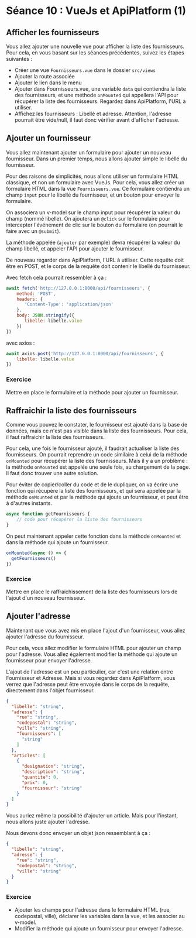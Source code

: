 # Séance 10 : VueJs et ApiPlatform (1)

## Afficher les fournisseurs

Vous allez ajouter une nouvelle vue pour afficher la liste des fournisseurs. Pour cela, en vous basant sur les séances précédentes, suivez les étapes suivantes :

* Créer une vue `Fournisseurs.vue` dans le dossier `src/views`
* Ajouter la route associée
* Ajouter le lien dans le menu
* Ajouter dans Fournisseurs.vue, une variable `data` qui contiendra la liste des fournisseurs, et une méthode `onMounted` qui appellera l'API pour récupérer la liste des fournisseurs. Regardez dans ApiPlatform, l'URL à utiliser.
* Affichez les fournisseurs : Libellé et adresse. Attention, l'adresse pourrait être vide/null, il faut donc vérifier avant d'afficher l'adresse.

## Ajouter un fournisseur

Vous allez maintenant ajouter un formulaire pour ajouter un nouveau fournisseur. Dans un premier temps, nous allons ajouter simple le libellé du fournisseur.

Pour des raisons de simplicités, nous allons utiliser un formulaire HTML classique, et non un formulaire avec VueJs. Pour cela, vous allez créer un formulaire HTML dans la vue `Fournisseurs.vue`. Ce formulaire contiendra un champ `input` pour le libellé du fournisseur, et un bouton pour envoyer le formulaire.

On associera un v-model sur le champ input pour récupérer la valeur du champ (nommé libelle). On ajoutera un `@click` sur le formulaire pour intercepter l'événement de clic sur le bouton du formulaire (on pourrait le faire avec un `@submit`).

La méthode appelée (`ajouter` par exemple) devra récupérer la valeur du champ libellé, et appeler l'API pour ajouter le fournisseur.

De nouveau regarder dans ApiPlatform, l'URL à utiliser. Cette requête doit être en POST, et le corps de la requête doit contenir le libellé du fournisseur.

Avec fetch cela pourrait ressembler à ça :

```javascript
await fetch('http://127.0.0.1:8000/api/fournisseurs', {
    method: 'POST',
    headers: {
       'Content-Type': 'application/json'
    },
    body: JSON.stringify({
       libelle: libelle.value
    })
})
```

avec axios :

```javascript
await axios.post('http://127.0.0.1:8000/api/fournisseurs', {
    libelle: libelle.value
})
```

### Exercice

Mettre en place le formulaire et la méthode pour ajouter un fournisseur.

## Raffraichir la liste des fournisseurs

Comme vous pouvez le constater, le fournisseur est ajouté dans la base de données, mais ce n'est pas visible dans la liste des fournisseurs. Pour cela, il faut raffraichir la liste des fournisseurs.

Pour cela, une fois le fournisseur ajouté, il faudrait actualiser la liste des fournisseurs. On pourrait reprendre un code similaire à celui de la méthode `onMounted` pour récupérer la liste des fournisseurs. Mais il y a un problème : la méthode `onMounted` est appelée une seule fois, au chargement de la page. Il faut donc trouver une autre solution.

Pour éviter de copier/coller du code et de le dupliquer, on va écrire une fonction qui récupère la liste des fournisseurs, et qui sera appelée par la méthode `onMounted` et par la méthode qui ajoute un fournisseur, et peut être à d'autres instants.

```javascript
async function getFournisseurs {
    // code pour récupérer la liste des fournisseurs
}
```

On peut maintenant appeler cette fonction dans la méthode `onMounted` et dans la méthode qui ajoute un fournisseur.

```javascript
onMounted(async () => {
  getFournisseurs()
})
```

### Exercice

Mettre en place le raffraichissement de la liste des fournisseurs lors de l'ajout d'un nouveau fournisseur.

## Ajouter l'adresse

Maintenant que vous avez mis en place l'ajout d'un fournisseur, vous allez ajouter l'adresse du fournisseur.

Pour cela, vous allez modifier le formulaire HTML pour ajouter un champ pour l'adresse. Vous allez également modifier la méthode qui ajoute un fournisseur pour envoyer l'adresse.

L'ajout de l'adresse est un peu particulier, car c'est une relation entre Fournisseur et Adresse. Mais si vous regardez dans ApiPlatform, vous verrez que l'adresse peut être envoyée dans le corps de la requête, directement dans l'objet fournisseur.

```json
{
  "libelle": "string",
  "adresse": {
    "rue": "string",
    "codepostal": "string",
    "ville": "string",
    "fournisseurs": [
      "string"
    ]
  },
  "articles": [
    {
      "designation": "string",
      "description": "string",
      "quantite": 0,
      "prix": 0,
      "fournisseur": "string"
    }
  ]
}
```

Vous auriez même la possibilité d'ajouter un article. Mais pour l'instant, nous allons juste ajouter l'adresse.

Nous devons donc envoyer un objet json ressemblant à ça :

```json
{
  "libelle": "string",
  "adresse": {
    "rue": "string",
    "codepostal": "string",
    "ville": "string"
  }
}
```

### Exercice

* Ajouter les champs pour l'adresse dans le formulaire HTML (rue, codepostal, ville), déclarer les variables dans la vue, et les associer au v-model.
* Modifier la méthode qui ajoute un fournisseur pour envoyer l'adresse.
